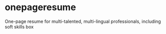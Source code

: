 # onepageresume
One-page resume for multi-talented, multi-lingual professionals, including soft skills box

